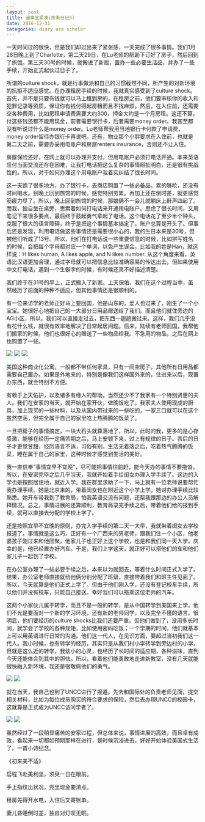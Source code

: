```yaml
---
layout: post
title: 诸事宜紧凑(旅美日记3)
date: 2016-12-31
categories: diary usa scholar
---
```

<!--more-->

一天时间过的很快，但是我们却过出来了紧张感，一天完成了很多事情。我们1月28日晚上到了Charlotte，第二天29日，在Lu老师的帮助下订好了房子，然后回到了旅馆。第三天30号的时候，就搬进了新居，置办一些必要生活品，并办了一些手续，开始正式起伙过日子了。

所谓的culture shock，就是行事做派和自己的习惯截然不同，所产生的对新环境的抗拒不适应感觉。在办理租房手续的时候，我就真实感受到了culture shock。首先，并不是只要有钱就可以马上租到房的，在租房之前，他们要审核你的收入和犯罪记录等资质，保证你有钱付得起房租而且不找麻烦。然后，在入住前，还需要交各种费用，比如房租申请费需要大约300，押金大约是一个月房租。这还不算，付这些钱还都不能用现金，前者需要银行卡，后者需要money order。我甚至都没有听说过什么是money order。Lu老师帮我用当地银行卡付款了申请费，money order留待办银行卡再说吧。还有，物业那个小胖要求在入住前，也就是第二天之前，需要办妥用电账户和房屋renters insurance，否则还不让入住。

房屋保险还好，在网上就可以办理并支付。但用电账户必须打电话开通。本来英语应付当面交流还存在困难，让我打电话把这么复杂的事情掰扯明白，还是很有挑战性的。所以，对于如何办理这个用电账户我着实纠结了很长时间。

这一天跑了很多地方，办了银行卡，去商店购置了一些必备品，累的够呛，还没有时间喝水。到晚上回到旅馆的时候，感觉特别劳累。再加上还在倒时差，就更感觉筋疲力尽了。所以，晚上回到旅馆的时候，那娘俩不一会儿就躺床上鼾声四起了。而我，独自坐在桌旁，思索着如何打电话来开通用电账户。思虑了很长时间，又用笔记下来很多要点，最后终于鼓起勇气拿起了电话。这个电话花了至少半个钟头，克服了很大的语言障碍，终于是把这个事情基本搞定了，账户总算是开头了。但事后还是发现，利用电话做这些事情还是需要很小心的，我的生日本来是30号，但被他们听成了13号。所以，他们在打电话说一些重要信息的时候，比如拼写姓名的时候，会把每个字母都对应一个单词，以免产生误会。比如我的姓是Han，就这样说：H likes human, A likes apple, and N likes number. 从这个角度来看，英语比汉语更加合理，通过字母就可以把信息比较准确容易的传达出去。但如果使用中文打电话，遇到一个生僻字的时候，有时候还真不好描述清楚。

我们终于在31号的早上，正式搬入了新家。上天保佑，我们在这个过程当中，虽然经历了前面的种种不适应，但其他事情还是很顺利的。

有一位来访学的老师正好马上要回国，他是山东的，爱人也过来了，刚生了一个小宝宝。她很好心地把自己的一大部分日用品赠送给了我们。而且他们就住旁边的AG小区，所以，我们可以直接走过去，把东西一趟趟搬过来。这样，我们几乎没有花什么钱，就很有效率地解决了日常起居问题。后来，陆续有老师回国，我帮他们搬家的时候，他们也很好心的赠送了一些物品给我。不急用的物品，之后在网上也购置了一些。

![]({{site.url}}/Images/DiaryUSA/image10.jpeg)
![]({{site.url}}/Images/DiaryUSA/image11.jpeg)
![]({{site.url}}/Images/DiaryUSA/image12.jpeg)

美国这种商业化公寓，一般都不带任何家具，只有一间空房子，其他所有日用品都需要自己置办。如果是外地来的，特别是像我们这样国外来的，住进来以后，现置办东西，就会特别不方便。

有赖于上天佑护，以及诸多有缘人的帮助，当然还少不了我家有一个特别贤惠的夫人。我们在安家的当天，就开始在家开伙，做晚饭吃了。我家夫人使用现成的厨具，加上现买的一些材料，以及从国内带过来的一些吃的，一家三口就可以在这个虽然空荡，但完全属于自己的家里吃上热腾腾的饭菜了。

一旦把房子的事情搞定，一块大石头就算落地了，所以，此时的我，更多的是心存感激，能够在经历一定痛苦期之后，马上安顿下来，过上有规律的日子。苦后的日子才更觉甘甜，经历语言不适，习俗有别，生活无着落之后，吃着热气腾腾的饭菜，睡在属于自己的家里，这种时候才感觉到生活的美好。

我一直信奉“事情宜早不宜晚”，尽可能把事情往前赶，能今天办的事情不要拖沓。所以，在安家完毕之后几乎当天，我就开始着手给闺女办理入学手续了。这边的入学也是按照居住地，就近入学。我在群里求助了一下，马上就有一位老师说要帮忙我办理手续。她是北京来的，带着闺女也在附近这个小学上学，她对办理手续比较熟悉。她开车带我到了教育局，怕我英语交流有问题，还帮我跟那边的办公人员解释情况。总之，事情进展的还算顺利，教育局录完手续之后，带着他们给的报到手续，就可以直接去分配的学校上学了。

还是按照宜早不宜晚的原则，办完入学手续的第二天一大早，我就带着闺女去学校报道了。事情就是这么巧，正好有一个广西来的男老师，跟我们住一个小区，他老婆孩子刚过来和他团聚，他家儿子也正好上这个学校，也是和我们同一天入学。庆幸的是，他已经置办好汽车。于是，我们上学这天，就正好可以搭他们的车和他们家儿子一起到了学校。

在办公室办理了一些必要手续之后，本来以为就回去，等着什么时间正式入学了。结果，办公室老师直接就给他俩分别分配了班级，直接带着我们和班主任见面了。所以，今天就算是他们正式上学了。但由于他们刚入学，还没有登记校车手续，所以他们并没有校车，只能自己接送。幸好我们可以搭乘这位老师的汽车。

这两个小家伙儿属于转学，而且不是一般的转学，是从中国转学到美国来上学。他们不光是要面对一个新的学习环境，还有新的老师同学，以及完全不懂的语言。很明显，他们要经历的culture shocks比我们还要严重。但他们做到了，没用多长时间，就学会了学校的各种规矩，比如使用密码吃饭；一个学期的时间，他们就基本上可以用英语进行日常的沟通。他们这一代人，在见识方面，要超过当初我们这一代人。我小时候，也有转学的经历，其实只是从我们村小学转学到旁边村的小学，但就是这么近的转学，我幼小的心灵，也经历了长时间的适应期，各种滋味，直到今天还能体会到其中的胆怯。所以，看着他们能勇敢地走进新教室，没有几天就能很快融入新环境，我还是很敬佩他们的勇气。

![]({{site.url}}/Images/DiaryUSA/image13.jpeg)
![]({{site.url}}/Images/DiaryUSA/image14.jpeg)

就在当天，我自己也到了UNCC进行了报道。先去和国际处的负责老师见面，提交相关材料，比如为每位成员购买的符合要求的保险，然后去办理UNCC的校园卡，这就算是正式成为UNCC访问学者了。

![]({{site.url}}/Images/DiaryUSA/image15.jpeg)
![]({{site.url}}/Images/DiaryUSA/image16.jpeg)

  
虽然经过了一段稍显痛苦的安家过程，但总体来说，事情进展的高效，而且卓有成效，看起来一切都如预期那样在进行，是时候沉浸进去，好好开始体验美国式生活了。一首小诗纪念。

《初来美不适》

启程飞赴美利坚，须臾一日在眼前。

手上指纹出状况，兜里现金要清点。

租房先得开水电，入住后又寄账单。

妻儿昏睡倒时差，独自对灯叹无眠。


<script>
  (function(i,s,o,g,r,a,m){i['GoogleAnalyticsObject']=r;i[r]=i[r]||function(){
  (i[r].q=i[r].q||[]).push(arguments)},i[r].l=1*new Date();a=s.createElement(o),
  m=s.getElementsByTagName(o)[0];a.async=1;a.src=g;m.parentNode.insertBefore(a,m)
  })(window,document,'script','https://www.google-analytics.com/analytics.js','ga');

  ga('create', 'UA-85986843-1', 'auto');
  ga('send', 'pageview');

</script>

